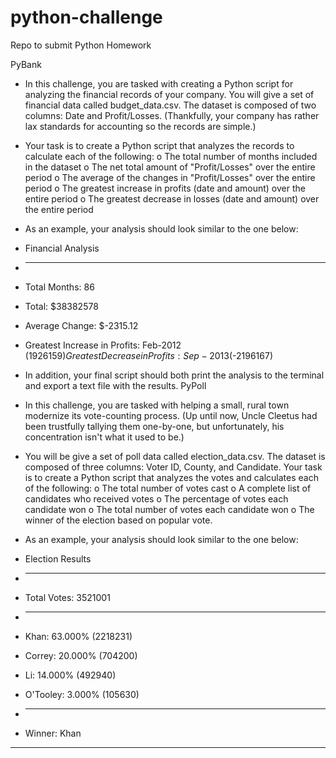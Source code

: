 # python-challenge
Repo to submit Python Homework

PyBank
* In this challenge, you are tasked with creating a Python script for analyzing the financial records of your company. You will give a set of financial data called budget_data.csv. The dataset is composed of two columns: Date and Profit/Losses. (Thankfully, your company has rather lax standards for accounting so the records are simple.)
* Your task is to create a Python script that analyzes the records to calculate each of the following:
o The total number of months included in the dataset
o The net total amount of "Profit/Losses" over the entire period
o The average of the changes in "Profit/Losses" over the entire period
o The greatest increase in profits (date and amount) over the entire period
o The greatest decrease in losses (date and amount) over the entire period
* As an example, your analysis should look similar to the one below:
* Financial Analysis
* ----------------------------
* Total Months: 86
* Total: $38382578
* Average  Change: $-2315.12
* Greatest Increase in Profits: Feb-2012 ($1926159)
Greatest Decrease in Profits: Sep-2013 ($-2196167)
* In addition, your final script should both print the analysis to the terminal and export a text file with the results.
PyPoll

* In this challenge, you are tasked with helping a small, rural town modernize its vote-counting process. (Up until now, Uncle Cleetus had been trustfully tallying them one-by-one, but unfortunately, his concentration isn't what it used to be.)
* You will be give a set of poll data called election_data.csv. The dataset is composed of three columns: Voter ID, County, and Candidate. Your task is to create a Python script that analyzes the votes and calculates each of the following:
o The total number of votes cast
o A complete list of candidates who received votes
o The percentage of votes each candidate won
o The total number of votes each candidate won
o The winner of the election based on popular vote.
* As an example, your analysis should look similar to the one below:
* Election Results
* -------------------------
* Total Votes: 3521001
* -------------------------
* Khan: 63.000% (2218231)
* Correy: 20.000% (704200)
* Li: 14.000% (492940)
* O'Tooley: 3.000% (105630)
* -------------------------
* Winner: Khan
-------------------------



